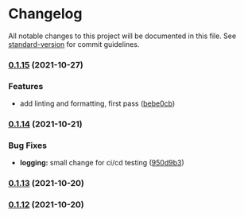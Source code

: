 # Changelog

All notable changes to this project will be documented in this file. See [standard-version](https://github.com/conventional-changelog/standard-version) for commit guidelines.

### [0.1.15](https://github.com/carbon-design-system/carbon-platform/compare/@carbon-platform/logging@0.1.14...@carbon-platform/logging@0.1.15) (2021-10-27)


### Features

* add linting and formatting, first pass ([bebe0cb](https://github.com/carbon-design-system/carbon-platform/commit/bebe0cba38d179fe7f9697f6ea56e1c42c8def16))

### [0.1.14](https://github.com/carbon-design-system/carbon-platform/compare/@carbon-platform/logging@0.1.13...@carbon-platform/logging@0.1.14) (2021-10-21)


### Bug Fixes

* **logging:** small change for ci/cd testing ([950d9b3](https://github.com/carbon-design-system/carbon-platform/commit/950d9b3046a085a988ac57793f82da1026d3f491))

### [0.1.13](https://github.com/carbon-design-system/carbon-platform/compare/@carbon-platform/logging@0.1.12...@carbon-platform/logging@0.1.13) (2021-10-20)

### [0.1.12](https://github.com/carbon-design-system/carbon-platform/compare/@carbon-platform/logging@0.2.0...@carbon-platform/logging@0.1.12) (2021-10-20)
